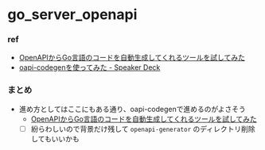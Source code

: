 # go_server_openapi

### ref
- [OpenAPIからGo言語のコードを自動生成してくれるツールを試してみた](https://zenn.dev/rescuenow/articles/3c9a19eb2c0655)
- [oapi-codegenを使ってみた - Speaker Deck](https://speakerdeck.com/akeno/oapi-codegenwoshi-tutemita?slide=27)


### まとめ
- 進め方としてはここにもある通り、oapi-codegenで進めるのがよさそう
  - [OpenAPIからGo言語のコードを自動生成してくれるツールを試してみた](https://l.pg1x.com/SfCNh3zS7wU2Q9Yn8)
  - [ ] 紛らわしいので背景だけ残して `openapi-generator` のディレクトリ削除してもいいかも
